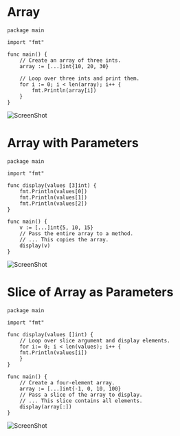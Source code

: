 Array
=====

```
package main

import "fmt"

func main() {
	// Create an array of three ints.
	array := [...]int{10, 20, 30}

	// Loop over three ints and print them.
	for i := 0; i < len(array); i++ {
		fmt.Println(array[i])
	}
}
```
![ScreenShot](https://raw.githubusercontent.com/Kedarnag13/Go-Tutorial/master/4.Arrays/Images/array.png)

Array with Parameters
=====================
```
package main

import "fmt"

func display(values [3]int) {
    fmt.Println(values[0])
    fmt.Println(values[1])
    fmt.Println(values[2])
}

func main() {
    v := [...]int{5, 10, 15}
    // Pass the entire array to a method.
    // ... This copies the array.
    display(v)
}
```
![ScreenShot](https://raw.githubusercontent.com/Kedarnag13/Go-Tutorial/master/4.Arrays/Images/array_wtih_parameters.png)

Slice of Array as Parameters
============================

```
package main

import "fmt"

func display(values []int) {
    // Loop over slice argument and display elements.
    for i:= 0; i < len(values); i++ {
	fmt.Println(values[i])
    }
}

func main() {
    // Create a four-element array.
    array := [...]int{-1, 0, 10, 100}
    // Pass a slice of the array to display.
    // ... This slice contains all elements.
    display(array[:])
}
```
![ScreenShot](https://raw.githubusercontent.com/Kedarnag13/Go-Tutorial/master/4.Arrays/Images/slice_of_array_as_parameters.png)
